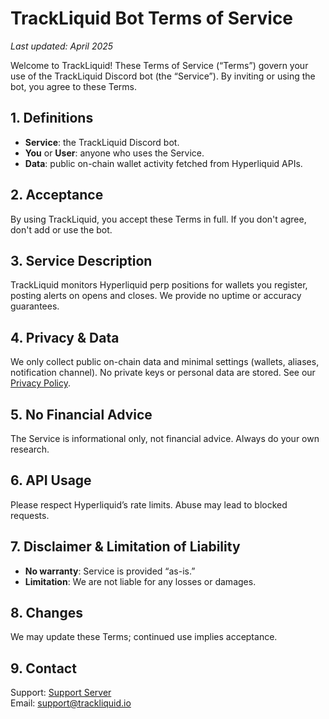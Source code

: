 # TrackLiquid Bot Terms of Service

_Last updated: April 2025_

Welcome to TrackLiquid! These Terms of Service (“Terms”) govern your use of the TrackLiquid Discord bot (the “Service”). By inviting or using the bot, you agree to these Terms.

## 1. Definitions
- **Service**: the TrackLiquid Discord bot.
- **You** or **User**: anyone who uses the Service.
- **Data**: public on-chain wallet activity fetched from Hyperliquid APIs.

## 2. Acceptance
By using TrackLiquid, you accept these Terms in full. If you don't agree, don't add or use the bot.

## 3. Service Description
TrackLiquid monitors Hyperliquid perp positions for wallets you register, posting alerts on opens and closes. We provide no uptime or accuracy guarantees.

## 4. Privacy & Data
We only collect public on-chain data and minimal settings (wallets, aliases, notification channel). No private keys or personal data are stored. See our [Privacy Policy](privacy.html).

## 5. No Financial Advice
The Service is informational only, not financial advice. Always do your own research.

## 6. API Usage
Please respect Hyperliquid’s rate limits. Abuse may lead to blocked requests.

## 7. Disclaimer & Limitation of Liability
- **No warranty**: Service is provided “as-is.”  
- **Limitation**: We are not liable for any losses or damages.

## 8. Changes
We may update these Terms; continued use implies acceptance.

## 9. Contact
Support: [Support Server](https://discord.gg/ZwUmxk2Y3B)  
Email: support@trackliquid.io
